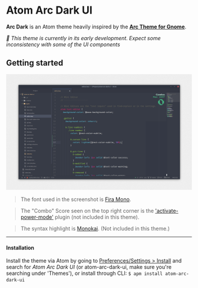 # Atom Arc Dark UI

__Arc Dark__ is an Atom theme heavily inspired by the __[Arc Theme for Gnome](https://github.com/horst3180/arc-theme)__.

*🚀 This theme is currently in its early development. Expect some inconsistency with some of the UI components*


## Getting started

![alt text](./Screenshot.png "Atom Arc Dark Ui Preview")

> The font used in the screenshot is [Fira Mono](https://github.com/mozilla/Fira).

> The "Combo" Score seen on the top right corner is the ['activate-power-mode'](https://atom.io/packages/activate-power-mode) plugin (not included in this theme).

> The syntax highlight is [Monokai](https://atom.io/packages/monokai). (Not included in this theme.)

---

#### Installation
Install the theme via Atom by going to [Preferences/Settings > Install]() and search for *Atom Arc Dark UI* (or atom-arc-dark-ui, make sure you're searching under 'Themes'), or install through CLI:
`
$ apm install atom-arc-dark-ui
`
